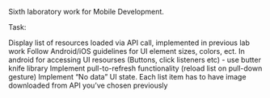 Sixth laboratory work for Mobile Development.

Task:

Display list of resources loaded via API call, implemented in previous lab work
Follow Android/iOS guidelines for UI element sizes, colors, ect.
In android for accessing UI resourses (Buttons, click listeners etc) - use butter knife library
Implement pull-to-refresh functionality (reload list on pull-down gesture)
Implement “No data” UI state.
Each list item has to have image downloaded from API you’ve chosen previously
